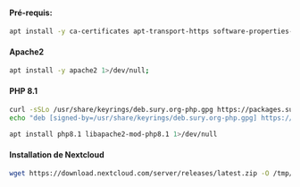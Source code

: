 #### Pré-requis:
```bash
apt install -y ca-certificates apt-transport-https software-properties-common wget curl lsb-release 1>/dev/null;
```

#### Apache2
```bash
apt install -y apache2 1>/dev/null;
```


#### PHP 8.1
```bash
curl -sSLo /usr/share/keyrings/deb.sury.org-php.gpg https://packages.sury.org/php/apt.gpg;
echo "deb [signed-by=/usr/share/keyrings/deb.sury.org-php.gpg] https://packages.sury.org/php/ $(lsb_release -sc) main" > /etc/apt/sources.list.d/php.list;

apt install php8.1 libapache2-mod-php8.1 1>/dev/null
```


#### Installation de Nextcloud
```bash
wget https://download.nextcloud.com/server/releases/latest.zip -O /tmp/Nextcloud.zip;
```
